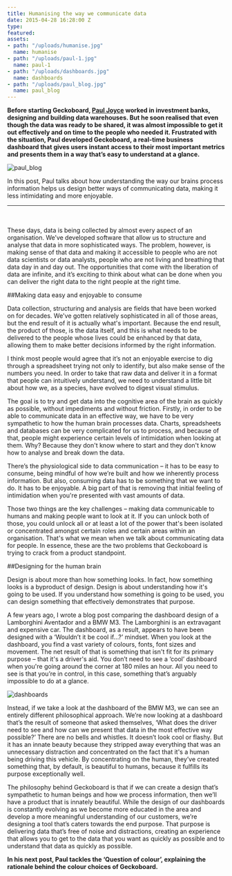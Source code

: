 ```yaml
---
title: Humanising the way we communicate data
date: 2015-04-28 16:28:00 Z
type: 
featured: 
assets:
- path: "/uploads/humanise.jpg"
  name: humanise
- path: "/uploads/paul-1.jpg"
  name: paul-1
- path: "/uploads/dashboards.jpg"
  name: dashboards
- path: "/uploads/paul_blog.jpg"
  name: paul_blog
---
```


**Before starting Geckoboard, [Paul Joyce](https://twitter.com/paulmjoyce) worked in investment banks, designing and building data warehouses. But he soon realised that even though the data was ready to be shared, it was almost impossible to get it out effectively and on time to the people who needed it. Frustrated with the situation, Paul developed Geckoboard, a real-time business dashboard that gives users instant access to their most important metrics and presents them in a way that’s easy to understand at a glance.**

![paul_blog](/uploads/paul_blog.jpg)

In this post, Paul talks about how understanding the way our brains process information helps us design better ways of communicating data, making it less intimidating and more enjoyable.


---
<br>
<br>
These days, data is being collected by almost every aspect of an organisation. We’ve developed software that allow us to structure and analyse that data in more sophisticated ways. The problem, however, is making sense of that data and making it accessible to people who are not data scientists or data analysts, people who are not living and breathing that data day in and day out. The opportunities that come with the liberation of data are infinite, and it’s exciting to think about what can be done when you can deliver the right data to the right people at the right time.

##Making data easy and enjoyable to consume

Data collection, structuring and analysis are fields that have been worked on for decades. We've gotten relatively sophisticated in all of those areas, but the end result of it is actually what's important. Because the end result, the product of those, is the data itself, and this is what needs to be delivered to the people whose lives could be enhanced by that data, allowing them to make better decisions informed by the right information.

I think most people would agree that it’s not an enjoyable exercise to dig through a spreadsheet trying not only to identify, but also make sense of the numbers you need. In order to take that raw data and deliver it in a format that people can intuitively understand, we need to understand a little bit about how we, as a species, have evolved to digest visual stimulus. 

The goal is to try and get data into the cognitive area of the brain as quickly as possible, without impediments and without friction. Firstly, in order to be able to communicate data in an effective way, we have to be very sympathetic to how the human brain processes data. Charts, spreadsheets and databases can be very complicated for us to process, and because of that, people might experience certain levels of intimidation when looking at them. Why? Because they don't know where to start and they don't know how to analyse and break down the data.

There’s the physiological side to data communication – it has to be easy to consume, being mindful of how we’re built and how we inherently process information. But also, consuming data has to be something that we want to do. It has to be enjoyable. A big part of that is removing that initial feeling of intimidation when you're presented with vast amounts of data.

Those two things are the key challenges – making data communicable to humans and making people want to look at it. If you can unlock both of those, you could unlock all or at least a lot of the power that's been isolated or concentrated amongst certain roles and certain areas within an organisation. That's what we mean when we talk about communicating data for people. In essence, these are the two problems that Geckoboard is trying to crack from a product standpoint.


##Designing for the human brain

Design is about more than how something looks. In fact, how something looks is a byproduct of design. Design is about understanding how it's going to be used. If you understand how something is going to be used, you can design something that effectively demonstrates that purpose. 

A few years ago, I wrote a blog post comparing the dashboard design of a Lamborghini Aventador and a BMW M3. The Lamborghini is an extravagant and expensive car. The dashboard, as a result, appears to have been designed with a ‘Wouldn’t it be cool if…?’ mindset. When you look at the dashboard, you find a vast variety of colours, fonts, font sizes and movement. The net result of that is something that isn't fit for its primary purpose – that it's a driver's aid. You don’t need to see a ‘cool’ dashboard when you're going around the corner at 180 miles an hour. All you need to see is that you’re in control, in this case, something that’s arguably impossible to do at a glance.

![dashboards](/uploads/dashboards.jpg) 

Instead, if we take a look at the dashboard of the BMW M3, we can see an entirely different philosophical approach. We’re now looking at a dashboard that’s the result of someone that asked themselves, ‘What does the driver need to see and how can we present that data in the most effective way possible?’ There are no bells and whistles. It doesn’t look cool or flashy. But it has an innate beauty because they stripped away everything that was an unnecessary distraction and concentrated on the fact that it's a human being driving this vehicle. By concentrating on the human, they’ve created something that, by default, is beautiful to humans, because it fulfills its purpose exceptionally well.

The philosophy behind Geckoboard is that if we can create a design that’s sympathetic to human beings and how we process information, then we’ll have a product that is innately beautiful. While the design of our dashboards is constantly evolving as we become more educated in the area and develop a more meaningful understanding of our customers, we’re designing a tool that’s caters towards the end purpose. That purpose is delivering data that’s free of noise and distractions, creating an experience that allows you to get to the data that you want as quickly as possible and to understand that data as quickly as possible.


**In his next post, Paul tackles the ‘Question of colour’, explaining the rationale behind the colour choices of Geckoboard.**
